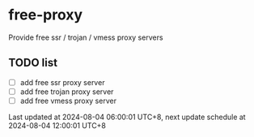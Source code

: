 
# free-proxy
Provide free ssr / trojan / vmess proxy servers


## TODO list
- [ ] add free ssr proxy server
- [ ] add free trojan proxy server
- [ ] add free vmess proxy server

Last updated at 2024-08-04 06:00:01 UTC+8, next update schedule at 2024-08-04 12:00:01 UTC+8

